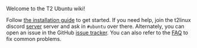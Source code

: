 Welcome to the T2 Ubuntu wiki!

Follow [the installation guide](https://wiki.t2linux.org/distributions/ubuntu//installation/) to get started. If you need help, join the t2linux discord [server](https://discord.com/invite/68MRhQu) server and ask in `#ubuntu` over there. Alternately, you can open an issue in the GitHub [issue tracker](https://github.com/t2linux/T2-Ubuntu-Kernel/issues). You can also refer to the [FAQ](https://wiki.t2linux.org/distributions/ubuntu/faq/) to fix common problems.
